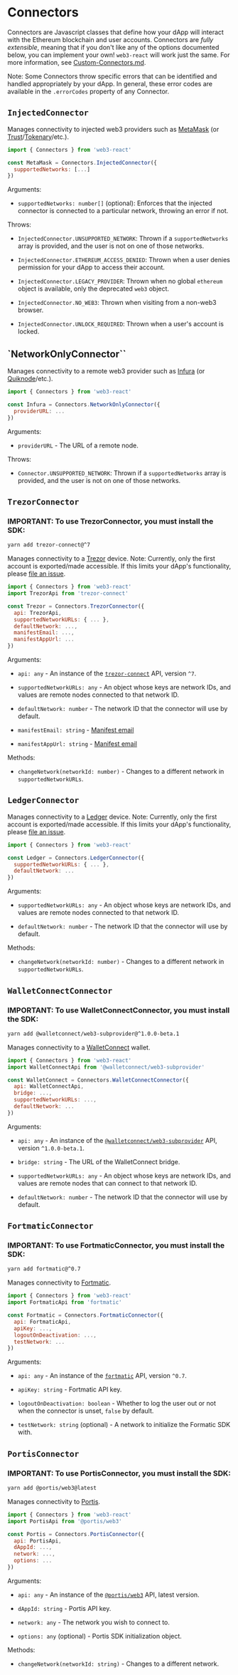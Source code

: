 # Connectors

Connectors are Javascript classes that define how your dApp will interact with the Ethereum blockchain and user accounts. Connectors are _fully extensible_, meaning that if you don't like any of the options documented below, you can implement your own! `web3-react` will work just the same. For more information, see [Custom-Connectors.md](./Custom-Connectors.md).

Note: Some Connectors throw specific errors that can be identified and handled appropriately by your dApp. In general, these error codes are available in the `.errorCodes` property of any Connector.

## `InjectedConnector`

Manages connectivity to injected web3 providers such as [MetaMask](https://metamask.io/) (or [Trust](https://trustwallet.com/)/[Tokenary](https://tokenary.io/)/etc.).

```javascript
import { Connectors } from 'web3-react'

const MetaMask = Connectors.InjectedConnector({
  supportedNetworks: [...]
})
```

Arguments:

- `supportedNetworks: number[]` (optional): Enforces that the injected connector is connected to a particular network, throwing an error if not.

Throws:

- `InjectedConnector.UNSUPPORTED_NETWORK`: Thrown if a `supportedNetworks` array is provided, and the user is not on one of those networks.

- `InjectedConnector.ETHEREUM_ACCESS_DENIED`: Thrown when a user denies permission for your dApp to access their account.

- `InjectedConnector.LEGACY_PROVIDER`: Thrown when no global `ethereum` object is available, only the deprecated `web3` object.

- `InjectedConnector.NO_WEB3`: Thrown when visiting from a non-web3 browser.

- `InjectedConnector.UNLOCK_REQUIRED`: Thrown when a user's account is locked.

## `NetworkOnlyConnector``

Manages connectivity to a remote web3 provider such as [Infura](https://infura.io/) (or [Quiknode](https://quiknode.io/)/etc.).

```javascript
import { Connectors } from 'web3-react'

const Infura = Connectors.NetworkOnlyConnector({
  providerURL: ...
})
```

Arguments:

- `providerURL` - The URL of a remote node.

Throws:

- `Connector.UNSUPPORTED_NETWORK`: Thrown if a `supportedNetworks` array is provided, and the user is not on one of those networks.

## `TrezorConnector`

### IMPORTANT: To use TrezorConnector, you must install the SDK:

```bash
yarn add trezor-connect@^7
```

Manages connectivity to a [Trezor](https://trezor.io/) device. Note: Currently, only the first account is exported/made accessible. If this limits your dApp's functionality, please [file an issue](https://github.com/NoahZinsmeister/web3-react-connectors/issues).

```javascript
import { Connectors } from 'web3-react'
import TrezorApi from 'trezor-connect'

const Trezor = Connectors.TrezorConnector({
  api: TrezorApi,
  supportedNetworkURLs: { ... },
  defaultNetwork: ...,
  manifestEmail: ...,
  manifestAppUrl: ...
})
```

Arguments:

- `api: any` - An instance of the [`trezor-connect`](https://github.com/trezor/connect) API, version `^7`.

- `supportedNetworkURLs: any` - An object whose keys are network IDs, and values are remote nodes connected to that network ID.

- `defaultNetwork: number` - The network ID that the connector will use by default.

- `manifestEmail: string` - [Manifest email](https://github.com/trezor/connect/blob/develop/docs/index.md)

- `manifestAppUrl: string` - [Manifest email](https://github.com/trezor/connect/blob/develop/docs/index.md)

Methods:

- `changeNetwork(networkId: number)` - Changes to a different network in `supportedNetworkURLs`.

## `LedgerConnector`

Manages connectivity to a [Ledger](https://www.ledger.com/) device. Note: Currently, only the first account is exported/made accessible. If this limits your dApp's functionality, please [file an issue](https://github.com/NoahZinsmeister/web3-react/issues).

```javascript
import { Connectors } from 'web3-react'

const Ledger = Connectors.LedgerConnector({
  supportedNetworkURLs: { ... },
  defaultNetwork: ...
})
```

Arguments:

- `supportedNetworkURLs: any` - An object whose keys are network IDs, and values are remote nodes connected to that network ID.

- `defaultNetwork: number` - The network ID that the connector will use by default.

Methods:

- `changeNetwork(networkId: number)` - Changes to a different network in `supportedNetworkURLs`.

## `WalletConnectConnector`

### IMPORTANT: To use WalletConnectConnector, you must install the SDK:

```bash
yarn add @walletconnect/web3-subprovider@^1.0.0-beta.1
```

Manages connectivity to a [WalletConnect](https://walletconnect.org/) wallet.

```javascript
import { Connectors } from 'web3-react'
import WalletConnectApi from '@walletconnect/web3-subprovider'

const WalletConnect = Connectors.WalletConnectConnector({
  api: WalletConnectApi,
  bridge: ...,
  supportedNetworkURLs: ...,
  defaultNetwork: ...
})
```

Arguments:

- `api: any` - An instance of the [`@walletconnect/web3-subprovider`](https://github.com/WalletConnect/walletconnect-monorepo) API, version `^1.0.0-beta.1`.

- `bridge: string` - The URL of the WalletConnect bridge.

- `supportedNetworkURLs: any` - An object whose keys are network IDs, and values are remote nodes that can connect to that network ID.

- `defaultNetwork: number` - The network ID that the connector will use by default.

## `FortmaticConnector`

### IMPORTANT: To use FortmaticConnector, you must install the SDK:

```bash
yarn add fortmatic@^0.7
```

Manages connectivity to [Fortmatic](https://fortmatic.com/).

```javascript
import { Connectors } from 'web3-react'
import FortmaticApi from 'fortmatic'

const Fortmatic = Connectors.FortmaticConnector({
  api: FortmaticApi,
  apiKey: ...,
  logoutOnDeactivation: ...,
  testNetwork: ...
})
```

Arguments:

- `api: any` - An instance of the [`fortmatic`](https://developers.fortmatic.com/docs) API, version `^0.7`.

- `apiKey: string` - Fortmatic API key.

- `logoutOnDeactivation: boolean` - Whether to log the user out or not when the connector is unset, `false` by default.

- `testNetwork: string` (optional) - A network to initialize the Formatic SDK with.

## `PortisConnector`

### IMPORTANT: To use PortisConnector, you must install the SDK:

```bash
yarn add @portis/web3@latest
```

Manages connectivity to [Portis](https://www.portis.io/).

```javascript
import { Connectors } from 'web3-react'
import PortisApi from '@portis/web3'

const Portis = Connectors.PortisConnector({
  api: PortisApi,
  dAppId: ...,
  network: ...,
  options: ...
})
```

Arguments:

- `api: any` - An instance of the [`@portis/web3`](https://github.com/portis-project/web-sdk) API, latest version.

- `dAppId: string` - Portis API key.

- `network: any` - The network you wish to connect to.

- `options: any` (optional) - Portis SDK initialization object.

Methods:

- `changeNetwork(networkId: string)` - Changes to a different network.
